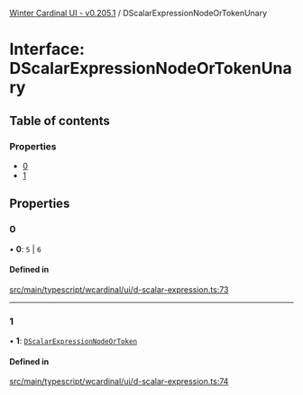 [Winter Cardinal UI - v0.205.1](../index.md) / DScalarExpressionNodeOrTokenUnary

# Interface: DScalarExpressionNodeOrTokenUnary

## Table of contents

### Properties

- [0](DScalarExpressionNodeOrTokenUnary.md#0)
- [1](DScalarExpressionNodeOrTokenUnary.md#1)

## Properties

### 0

• **0**: ``5`` \| ``6``

#### Defined in

[src/main/typescript/wcardinal/ui/d-scalar-expression.ts:73](https://github.com/winter-cardinal/winter-cardinal-ui/blob/v0.205.1/src/main/typescript/wcardinal/ui/d-scalar-expression.ts#L73)

___

### 1

• **1**: [`DScalarExpressionNodeOrToken`](../index.md#dscalarexpressionnodeortoken)

#### Defined in

[src/main/typescript/wcardinal/ui/d-scalar-expression.ts:74](https://github.com/winter-cardinal/winter-cardinal-ui/blob/v0.205.1/src/main/typescript/wcardinal/ui/d-scalar-expression.ts#L74)
